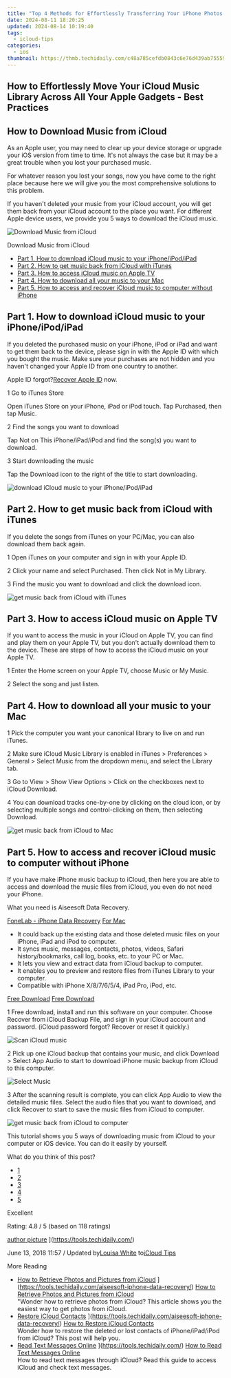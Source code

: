 ```yaml
---
title: "Top 4 Methods for Effortlessly Transferring Your iPhone Photos to iCloud: A Complete Guide"
date: 2024-08-11 18:20:25
updated: 2024-08-14 10:19:40
tags:
  - icloud-tips
categories:
  - ios
thumbnail: https://thmb.techidaily.com/c48a785cefdb0843c6e76d439ab755593afd7522af39269117f83ccabe84316f.png
---
```


## How to Effortlessly Move Your iCloud Music Library Across All Your Apple Gadgets - Best Practices

## How to Download Music from iCloud

 As an Apple user, you may need to clear up your device storage or upgrade your iOS version from time to time. It's not always the case but it may be a great trouble when you lost your purchased music.

 For whatever reason you lost your songs, now you have come to the right place because here we will give you the most comprehensive solutions to this problem.

 If you haven't deleted your music from your iCloud account, you will get them back from your iCloud account to the place you want. For different Apple device users, we provide you 5 ways to download the iCloud music.

![Download Music from iCloud](https://www.aiseesoft.com/images/resource/download-music-from-icloud.jpg)

Download Music from iCloud

* [Part 1. How to download iCloud music to your iPhone/iPod/iPad](https://tools.techidaily.com/)
* [Part 2. How to get music back from iCloud with iTunes](https://tools.techidaily.com/)
* [Part 3. How to access iCloud music on Apple TV](https://tools.techidaily.com/)
* [Part 4. How to download all your music to your Mac](https://tools.techidaily.com/)
* [Part 5. How to access and recover iCloud music to computer without iPhone](https://tools.techidaily.com/)

## Part 1\. How to download iCloud music to your iPhone/iPod/iPad

 If you deleted the purchased music on your iPhone, iPod or iPad and want to get them back to the device, please sign in with the Apple ID with which you bought the music. Make sure your purchases are not hidden and you haven't changed your Apple ID from one country to another.

 Apple ID forgot?[Recover Apple ID](https://tools.techidaily.com/) now.

1 Go to iTunes Store

 Open iTunes Store on your iPhone, iPad or iPod touch. Tap Purchased, then tap Music.

2 Find the songs you want to download

 Tap Not on This iPhone/iPad/iPod and find the song(s) you want to download.

3 Start downloading the music

Tap the Download icon to the right of the title to start downloading.

![download iCloud music to your iPhone/iPod/iPad](https://www.aiseesoft.com/images/iphone-data-recovery/download-purchased-music-on-iphone.jpg)

## Part 2\. How to get music back from iCloud with iTunes

 If you delete the songs from iTunes on your PC/Mac, you can also download them back again.

1 Open iTunes on your computer and sign in with your Apple ID.

2 Click your name and select Purchased. Then click Not in My Library.

3 Find the music you want to download and click the download icon.

![get music back from iCloud with iTunes](https://www.aiseesoft.com/images/iphone-data-recovery/download-icloud-music-on-itunes.jpg)

## Part 3\. How to access iCloud music on Apple TV

 If you want to access the music in your iCloud on Apple TV, you can find and play them on your Apple TV, but you don't actually download them to the device. These are steps of how to access the iCloud music on your Apple TV.

1 Enter the Home screen on your Apple TV, choose Music or My Music.

2 Select the song and just listen.

## Part 4\. How to download all your music to your Mac

1 Pick the computer you want your canonical library to live on and run iTunes.

2 Make sure iCloud Music Library is enabled in iTunes > Preferences > General > Select Music from the dropdown menu, and select the Library tab.

3 Go to View > Show View Options > Click on the checkboxes next to iCloud Download.

4 You can download tracks one-by-one by clicking on the cloud icon, or by selecting multiple songs and control-clicking on them, then selecting Download.

![get music back from iCloud to Mac](https://www.aiseesoft.com/images/iphone-data-recovery/download-icloud-music-to-mac.jpg)

## Part 5\. How to access and recover iCloud music to computer without iPhone

 If you have make iPhone music backup to iCloud, then here you are able to access and download the music files from iCloud, you even do not need your iPhone.

What you need is Aiseesoft Data Recovery.

[FoneLab - iPhone Data Recovery](https://tools.techidaily.com/aiseesoft-iphone-data-recovery/) [For Mac](https://tools.techidaily.com/aiseesoft-iphone-data-recovery/)

* It could back up the existing data and those deleted music files on your iPhone, iPad and iPod to computer.
* It syncs music, messages, contacts, photos, videos, Safari history/bookmarks, call log, books, etc. to your PC or Mac.
* It lets you view and extract data from iCloud backup to computer.
* It enables you to preview and restore files from iTunes Library to your computer.
* Compatible with iPhone X/8/7/6/5/4, iPad Pro, iPod, etc.

[Free Download](https://secure.2checkout.com/order/cart.php?PRODS=4644627&QTY=1&AFFILIATE=108875) [Free Download](https://secure.2checkout.com/order/cart.php?PRODS=4659467&QTY=1&AFFILIATE=108875)

1 Free download, install and run this software on your computer. Choose Recover from iCloud Backup File, and sign in your iCloud account and password. (iCloud password forgot? Recover or reset it quickly.)

![Scan iCloud music](https://www.aiseesoft.com/images/iphone-data-recovery/log-in-icloud.jpg)

2 Pick up one iCloud backup that contains your music, and click Download > Select App Audio to start to download iPhone music backup from iCloud to this computer.

![Select Music](https://www.aiseesoft.com/images/iphone-data-recovery/choose-app-files.jpg)

3 After the scanning result is complete, you can click App Audio to view the detailed music files. Select the audio files that you want to download, and click Recover to start to save the music files from iCloud to computer.

![get music back from iCloud to computer](https://www.aiseesoft.com/images/iphone-data-recovery/recover-deleted-audio-icloud.jpg)

 This tutorial shows you 5 ways of downloading music from iCloud to your computer or iOS device. You can do it easily by yourself.

What do you think of this post?

* [1](https://tools.techidaily.com/)
* [2](https://tools.techidaily.com/)
* [3](https://tools.techidaily.com/)
* [4](https://tools.techidaily.com/)
* [5](https://tools.techidaily.com/)

Excellent

Rating: 4.8 / 5 (based on 118 ratings)

[author picture](https://www.aiseesoft.com/images/author/louisa.png) ](https://tools.techidaily.com/)

 June 13, 2018 11:57 / Updated by[Louisa White](https://tools.techidaily.com/) to[iCloud Tips](https://tools.techidaily.com/)

More Reading

* [How to Retrieve Photos and Pictures from iCloud](https://www.aiseesoft.com/images/more-reading/retrieve-photos-from-icloud-s.jpg) ](https://tools.techidaily.com/aiseesoft-iphone-data-recovery/) [How to Retrieve Photos and Pictures from iCloud](https://tools.techidaily.com/aiseesoft-iphone-data-recovery/)  
 "Wonder how to retrieve photos from iCloud? This article shows you the easiest way to get photos from iCloud.
* [Restore iCloud Contacts](https://www.aiseesoft.com/images/more-reading/how-to-restore-contacts-from-icloud-s.jpg) ](https://tools.techidaily.com/aiseesoft-iphone-data-recovery/) [How to Restore iCloud Contacts](https://tools.techidaily.com/aiseesoft-iphone-data-recovery/)  
 Wonder how to restore the deleted or lost contacts of iPhone/iPad/iPod from iCloud? This post will help you.
* [Read Text Messages Online](https://www.aiseesoft.com/images/more-reading/read-icloud-text-messages-s.jpg) ](https://tools.techidaily.com/) [How to Read Text Messages Online](https://tools.techidaily.com/)  
 How to read text messages through iCloud? Read this guide to access iCloud and check text messages.

<ins class="adsbygoogle"
     style="display:block"
     data-ad-format="autorelaxed"
     data-ad-client="ca-pub-7571918770474297"
     data-ad-slot="1223367746"></ins>



<ins class="adsbygoogle"
     style="display:block"
     data-ad-client="ca-pub-7571918770474297"
     data-ad-slot="8358498916"
     data-ad-format="auto"
     data-full-width-responsive="true"></ins>
